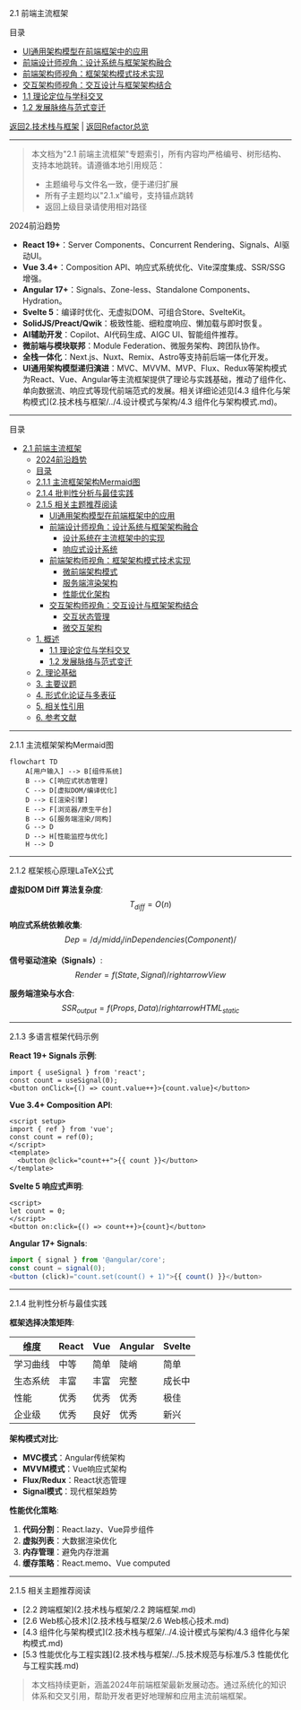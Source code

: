 2.1 前端主流框架

目录

- [UI通用架构模型在前端框架中的应用](#ui通用架构模型在前端框架中的应用)
- [前端设计师视角：设计系统与框架架构融合](#前端设计师视角：设计系统与框架架构融合)
- [前端架构师视角：框架架构模式技术实现](#前端架构师视角：框架架构模式技术实现)
- [交互架构师视角：交互设计与框架架构结合](#交互架构师视角：交互设计与框架架构结合)
- [1.1 理论定位与学科交叉](#1.1-理论定位与学科交叉)
- [1.2 发展脉络与范式变迁](#1.2-发展脉络与范式变迁)

[返回2.技术栈与框架](2.技术栈与框架/README.md) |  [返回Refactor总览](2.技术栈与框架/../README.md)

---

> 本文档为"2.1 前端主流框架"专题索引，所有内容均严格编号、树形结构、支持本地跳转。请遵循本地引用规范：
>
> - 主题编号与文件名一致，便于递归扩展
> - 所有子主题均以"2.1.x"编号，支持锚点跳转
> - 返回上级目录请使用相对路径

2024前沿趋势

- **React 19+**：Server Components、Concurrent Rendering、Signals、AI驱动UI。
- **Vue 3.4+**：Composition API、响应式系统优化、Vite深度集成、SSR/SSG增强。
- **Angular 17+**：Signals、Zone-less、Standalone Components、Hydration。
- **Svelte 5**：编译时优化、无虚拟DOM、可组合Store、SvelteKit。
- **SolidJS/Preact/Qwik**：极致性能、细粒度响应、懒加载与即时恢复。
- **AI辅助开发**：Copilot、AI代码生成、AIGC UI、智能组件推荐。
- **微前端与模块联邦**：Module Federation、微服务架构、跨团队协作。
- **全栈一体化**：Next.js、Nuxt、Remix、Astro等支持前后端一体化开发。
- **UI通用架构模型递归演进**：MVC、MVVM、MVP、Flux、Redux等架构模式为React、Vue、Angular等主流框架提供了理论与实践基础，推动了组件化、单向数据流、响应式等现代前端范式的发展。相关详细论述见[4.3 组件化与架构模式](2.技术栈与框架/../4.设计模式与架构/4.3 组件化与架构模式.md)。

---

目录

- [2.1 前端主流框架](#21-前端主流框架)
  - [2024前沿趋势](#2024前沿趋势)
  - [目录](#目录)
  - [2.1.1 主流框架架构Mermaid图](#211-主流框架架构mermaid图)
  - [2.1.4 批判性分析与最佳实践](#214-批判性分析与最佳实践)
  - [2.1.5 相关主题推荐阅读](#215-相关主题推荐阅读)
    - [UI通用架构模型在前端框架中的应用](#ui通用架构模型在前端框架中的应用)
    - [前端设计师视角：设计系统与框架架构融合](#前端设计师视角设计系统与框架架构融合)
      - [设计系统在主流框架中的实现](#设计系统在主流框架中的实现)
      - [响应式设计系统](#响应式设计系统)
    - [前端架构师视角：框架架构模式技术实现](#前端架构师视角框架架构模式技术实现)
      - [微前端架构模式](#微前端架构模式)
      - [服务端渲染架构](#服务端渲染架构)
      - [性能优化架构](#性能优化架构)
    - [交互架构师视角：交互设计与框架架构结合](#交互架构师视角交互设计与框架架构结合)
      - [交互状态管理](#交互状态管理)
      - [微交互架构](#微交互架构)
  - [1. 概述](#1-概述)
    - [1.1 理论定位与学科交叉](#11-理论定位与学科交叉)
    - [1.2 发展脉络与范式变迁](#12-发展脉络与范式变迁)
  - [2. 理论基础](#2-理论基础)
  - [3. 主要议题](#3-主要议题)
  - [4. 形式化论证与多表征](#4-形式化论证与多表征)
  - [5. 相关性引用](#5-相关性引用)
  - [6. 参考文献](#6-参考文献)

---

2.1.1 主流框架架构Mermaid图

```mermaid
flowchart TD
    A[用户输入] --> B[组件系统]
    B --> C[响应式状态管理]
    C --> D[虚拟DOM/编译优化]
    D --> E[渲染引擎]
    E --> F[浏览器/原生平台]
    B --> G[服务端渲染/同构]
    G --> D
    D --> H[性能监控与优化]
    H --> D
```

---

2.1.2 框架核心原理LaTeX公式

**虚拟DOM Diff 算法复杂度**:
$$
T_{diff} = O(n)
$$

**响应式系统依赖收集**:
$$
Dep = /{ d_i /mid d_i /in Dependencies(Component) /}
$$

**信号驱动渲染（Signals）**:
$$
Render = f(State, Signal) /rightarrow View
$$

**服务端渲染与水合**:
$$
SSR_{output} = f(Props, Data) /rightarrow HTML_{static}
$$

---

2.1.3 多语言框架代码示例

**React 19+ Signals 示例**:

```tsx
import { useSignal } from 'react';
const count = useSignal(0);
<button onClick={() => count.value++}>{count.value}</button>
```

**Vue 3.4+ Composition API**:

```vue
<script setup>
import { ref } from 'vue';
const count = ref(0);
</script>
<template>
  <button @click="count++">{{ count }}</button>
</template>
```

**Svelte 5 响应式声明**:

```svelte
<script>
let count = 0;
</script>
<button on:click={() => count++}>{count}</button>
```

**Angular 17+ Signals**:

```typescript
import { signal } from '@angular/core';
const count = signal(0);
<button (click)="count.set(count() + 1)">{{ count() }}</button>
```

---

2.1.4 批判性分析与最佳实践

**框架选择决策矩阵**:

| 维度 | React | Vue | Angular | Svelte |
|------|-------|-----|---------|--------|
| 学习曲线 | 中等 | 简单 | 陡峭 | 简单 |
| 生态系统 | 丰富 | 丰富 | 完整 | 成长中 |
| 性能 | 优秀 | 优秀 | 优秀 | 极佳 |
| 企业级 | 优秀 | 良好 | 优秀 | 新兴 |

**架构模式对比**:

- **MVC模式**：Angular传统架构
- **MVVM模式**：Vue响应式架构  
- **Flux/Redux**：React状态管理
- **Signal模式**：现代框架趋势

**性能优化策略**:

1. **代码分割**：React.lazy、Vue异步组件
2. **虚拟列表**：大数据渲染优化
3. **内存管理**：避免内存泄漏
4. **缓存策略**：React.memo、Vue computed

---

2.1.5 相关主题推荐阅读

- [2.2 跨端框架](2.技术栈与框架/2.2 跨端框架.md)
- [2.6 Web核心技术](2.技术栈与框架/2.6 Web核心技术.md)
- [4.3 组件化与架构模式](2.技术栈与框架/../4.设计模式与架构/4.3 组件化与架构模式.md)
- [5.3 性能优化与工程实践](2.技术栈与框架/../5.技术规范与标准/5.3 性能优化与工程实践.md)

> 本文档持续更新，涵盖2024年前端框架最新发展动态。通过系统化的知识体系和交叉引用，帮助开发者更好地理解和应用主流前端框架。
